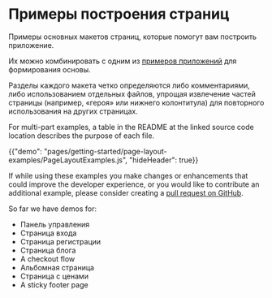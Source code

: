 # Примеры построения страниц

<p class="description">Примеры основных макетов страниц, которые помогут вам построить приложение.</p>

Их можно комбинировать с одним из [примеров приложений](https://github.com/mui-org/material-ui/tree/master/examples) для формирования основы.

Разделы каждого макета четко определяются либо комментариями, либо использованием отдельных файлов, упрощая извлечение частей страницы (например, «героя» или нижнего колонтитула) для повторного использования на других страницах.

For multi-part examples, a table in the README at the linked source code location describes the purpose of each file.

{{"demo": "pages/getting-started/page-layout-examples/PageLayoutExamples.js", "hideHeader": true}}

If while using these examples you make changes or enhancements that could improve the developer experience, or you would like to contribute an additional example, please consider creating a [pull request on GitHub](https://github.com/mui-org/material-ui/pulls).

So far we have demos for:

- Панель управления
- Страница входа
- Страница регистрации
- Страница блога
- A checkout flow
- Альбомная страница
- Страница с ценами
- A sticky footer page